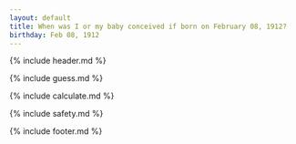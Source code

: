 ```yaml
---
layout: default
title: When was I or my baby conceived if born on February 08, 1912?
birthday: Feb 08, 1912
---
```


{% include header.md %}

{% include guess.md %}

{% include calculate.md %}

{% include safety.md %}

{% include footer.md %}



